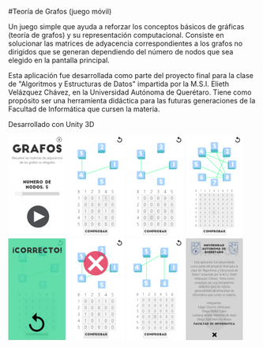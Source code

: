 #Teoría de Grafos (juego móvil)

Un juego simple que ayuda a reforzar los conceptos básicos de gráficas (teoría de grafos) y su representación computacional.
Consiste en solucionar las matrices de adyacencia correspondientes a los grafos no dirigidos que se generan dependiendo del número de nodos que sea elegido en la pantalla principal.

Esta aplicación fue desarrollada como parte del proyecto final para la clase de "Algoritmos y Estructuras de Datos" impartida por la M.S.I. Elieth Velázquez Chávez, en la Universidad Autónoma de Querétaro. Tiene como propósito ser una herramienta didáctica para las futuras generaciones de la Facultad de Informática que cursen la materia.

Desarrollado con Unity 3D

<img src="https://raw.githubusercontent.com/edgarosovel/juegoMovilTeoriaDeGrafos/master/1.png" width="23%">
<img src="https://raw.githubusercontent.com/edgarosovel/juegoMovilTeoriaDeGrafos/master/2.png" width="23%">
<img src="https://raw.githubusercontent.com/edgarosovel/juegoMovilTeoriaDeGrafos/master/3.png" width="23%">
<img src="https://raw.githubusercontent.com/edgarosovel/juegoMovilTeoriaDeGrafos/master/4.png" width="23%">

<img src="https://raw.githubusercontent.com/edgarosovel/juegoMovilTeoriaDeGrafos/master/5.png" width="23%">
<img src="https://raw.githubusercontent.com/edgarosovel/juegoMovilTeoriaDeGrafos/master/6.png" width="23%">
<img src="https://raw.githubusercontent.com/edgarosovel/juegoMovilTeoriaDeGrafos/master/7.png" width="23%">
<img src="https://raw.githubusercontent.com/edgarosovel/juegoMovilTeoriaDeGrafos/master/8.png" width="23%">
